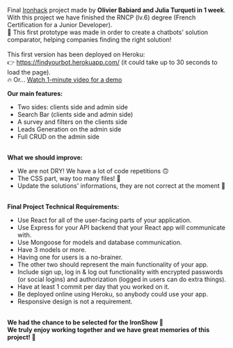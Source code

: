 Final <a href="https://www.ironhack.com/fr/developpement-web/paris">Ironhack</a> project made by <b>Olivier Babiard and Julia Turqueti in 1 week</b>.
<br>With this project we have finished the RNCP (lv.6) degree (French Certification for a Junior Developer). 
<br>🤖 This first prototype was made in order to create a chatbots' solution comparator, helping companies finding the right solution!
<br>
<br>This first version has been deployed on Heroku: 
<br> 👉 https://findyourbot.herokuapp.com/ (it could take up to 30 seconds to load the page).
<br> 🔥 Or... <a href="https://www.loom.com/share/024c0676e38144148e70f753ea8cfb7c">Watch 1-minute video for a demo</a>

<b>Our main features:</b>
<ul>
<li>Two sides: clients side and admin side</li>
<li>Search Bar (clients side and admin side)</li>
<li>A survey and filters on the clients side</li>
<li>Leads Generation on the admin side</li>
<li>Full CRUD on the admin side</li>
</ul>
<br>
<b> What we should improve:</b> 
<ul>
<li> We are not DRY! We have a lot of code repetitions 🙃</li>
<li> The CSS part, way too many files! 🤯</li>
<li> Update the solutions' informations, they are not correct at the moment 🤫</li>
</ul>
<br>
<b>Final Project Technical Requirements:</b>
<ul>
<li> Use React for all of the user-facing parts of your application. </li>
<li> Use Express for your API backend that your React app will communicate with. </li>
<li> Use Mongoose for models and database communication.</li>
<li> Have 3 models or more.</li>
<li> Having one for users is a no-brainer.</li>
<li> The other two should represent the main functionality of your app.</li>
<li> Include sign up, log in & log out functionality with encrypted passwords (or social logins) and authorization (logged in users can do extra things).</li>
<li> Have at least 1 commit per day that you worked on it.</li>
<li> Be deployed online using Heroku, so anybody could use your app.</li>
<li> Responsive design is not a requirement.</li>
</ul>
<b>
<br>We had the chance to be selected for the IronShow 🥳
<br>We truly enjoy working together and we have great memories of this project! 💟
</b>
